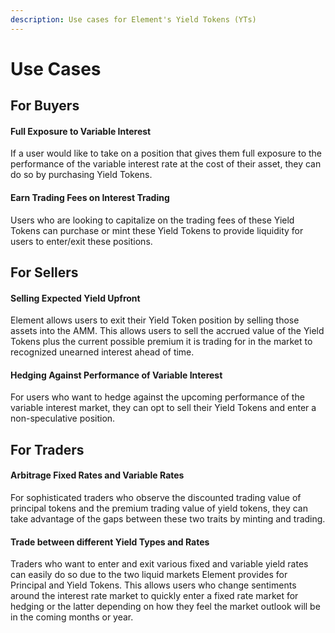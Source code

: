 ```yaml
---
description: Use cases for Element's Yield Tokens (YTs)
---
```


# Use Cases

## For Buyers

#### Full Exposure to Variable Interest

If a user would like to take on a position that gives them full exposure to the performance of the variable interest rate at the cost of their asset, they can do so by purchasing Yield Tokens.

#### Earn Trading Fees on Interest Trading

Users who are looking to capitalize on the trading fees of these Yield Tokens can purchase or mint these Yield Tokens to provide liquidity for users to enter/exit these positions.

## For Sellers

#### Selling Expected Yield Upfront

Element allows users to exit their Yield Token position by selling those assets into the AMM. This allows users to sell the accrued value of the Yield Tokens plus the current possible premium it is trading for in the market to recognized unearned interest ahead of time.

#### Hedging Against Performance of Variable Interest

For users who want to hedge against the upcoming performance of the variable interest market, they can opt to sell their Yield Tokens and enter a non-speculative position.

## For Traders

#### Arbitrage Fixed Rates and Variable Rates

For sophisticated traders who observe the discounted trading value of principal tokens and the premium trading value of yield tokens, they can take advantage of the gaps between these two traits by minting and trading.

#### Trade between different Yield Types and Rates

Traders who want to enter and exit various fixed and variable yield rates can easily do so due to the two liquid markets Element provides for Principal and Yield Tokens. This allows users who change sentiments around the interest rate market to quickly enter a fixed rate market for hedging or the latter depending on how they feel the market outlook will be in the coming months or year.
